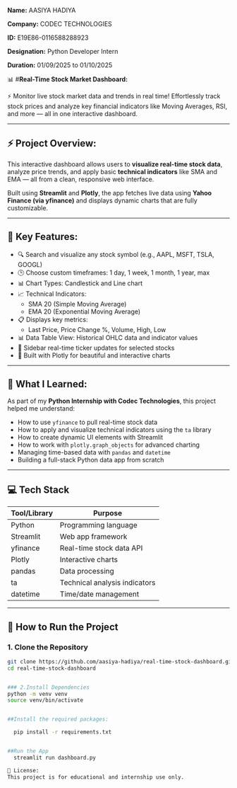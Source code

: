 **Name:** AASIYA HADIYA

**Company:** CODEC TECHNOLOGIES

**ID:** E19E86-0116588288923

**Designation:** Python Developer Intern

**Duration:** 01/09/2025 to 01/10/2025




📊 #**Real-Time Stock Market Dashboard:**

⚡ Monitor live stock market data and trends in real time!
Effortlessly track stock prices and analyze key financial indicators like Moving Averages, RSI, and more — all in one interactive dashboard.

--------------------------------------------------------------------------------------------------------------------------

## ⚡ Project Overview:

This interactive dashboard allows users to **visualize real-time stock data**, analyze price trends, and apply basic **technical indicators** like SMA and EMA — all from a clean, responsive web interface.

Built using **Streamlit** and **Plotly**, the app fetches live data using **Yahoo Finance (via yfinance)** and displays dynamic charts that are fully customizable.

-----------------------------------------------------------------------------

## 🎯 Key Features:

- 🔍 Search and visualize any stock symbol (e.g., AAPL, MSFT, TSLA, GOOGL)
- 🕒 Choose custom timeframes: 1 day, 1 week, 1 month, 1 year, max
- 📊 Chart Types: Candlestick and Line chart
- 📈 Technical Indicators:
  - SMA 20 (Simple Moving Average)
  - EMA 20 (Exponential Moving Average)
- 📋 Displays key metrics:
  - Last Price, Price Change %, Volume, High, Low
- 📊 Data Table View: Historical OHLC data and indicator values
- 📡 Sidebar real-time ticker updates for selected stocks
- 🎨 Built with Plotly for beautiful and interactive charts

---

## 🧠 What I Learned:

As part of my **Python Internship with Codec Technologies**, this project helped me understand:

- How to use `yfinance` to pull real-time stock data
- How to apply and visualize technical indicators using the `ta` library
- How to create dynamic UI elements with Streamlit
- How to work with `plotly.graph_objects` for advanced charting
- Managing time-based data with `pandas` and `datetime`
- Building a full-stack Python data app from scratch

---------------------------------------------------

## 💻 Tech Stack

| Tool/Library | Purpose                        |
|--------------|--------------------------------|
| Python       | Programming language           |
| Streamlit    | Web app framework              |
| yfinance     | Real-time stock data API       |
| Plotly       | Interactive charts             |
| pandas       | Data processing                |
| ta           | Technical analysis indicators  |
| datetime     | Time/date management           |

---------------------------------------------------

## 🚀 How to Run the Project

### 1. Clone the Repository

  ```bash
  git clone https://github.com/aasiya-hadiya/real-time-stock-dashboard.git
  cd real-time-stock-dashboard


### 2.Install Dependencies
  python -m venv venv
  source venv/bin/activate


  ##Install the required packages:

    pip install -r requirements.txt
  

  ##Run the App
    streamlit run dashboard.py

📝 License:
  This project is for educational and internship use only.




  
